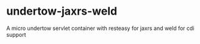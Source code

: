 # undertow-jaxrs-weld
A micro undertow servlet container with resteasy for jaxrs and weld for cdi support

